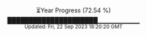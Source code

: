 <p align="center">
⏳Year Progress (72.54 %) <br>
█████████████████████▁▁▁▁▁▁▁▁▁ <br>
<sub>Updated: Fri, 22 Sep 2023 18:20:20 GMT</sub>
</p>

